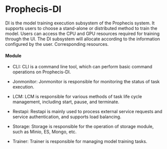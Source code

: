 # Prophecis-DI 



DI is the model training execution subsystem of the Prophecis system. It supports users to choose a stand-alone or distributed method to train the model. Users can access the CPU and GPU resources required for training through the UI. The DI subsystem will allocate according to the information configured by the user. Corresponding resources. 



#### Module

- CLI: CLI is a command line tool, which can perform basic command operations on Prophecis-DI.
- Jonmonitor: Jonmonitor is responsible for monitoring the status of task execution.
- LCM: LCM is responsible for various methods of task life cycle management, including start, pause, and terminate. 

- Restapi: Restapi is mainly used to process external service requests and service authentication, and supports load balancing.
- Storage: Storage is responsible for the operation of storage module, such as Minio, ES, Mongo, etc.
- Trainer: Trainer is responsible for managing model training tasks.

